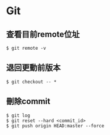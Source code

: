 # Git
## 查看目前remote位址
```shell
$ git remote -v
```
## 退回更動前版本
```
$ git checkout -- *
```
## 刪除commit
```
$ git log
$ git reset --hard <commit_id>
$ git push origin HEAD:master --force
```